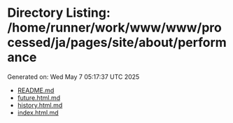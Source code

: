 # Directory Listing: /home/runner/work/www/www/processed/ja/pages/site/about/performance
Generated on: Wed May  7 05:17:37 UTC 2025

- [README.md](README.md)
- [future.html.md](future.html.md)
- [history.html.md](history.html.md)
- [index.html.md](index.html.md)
